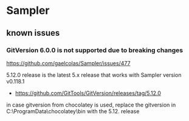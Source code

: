 # Sampler

## known issues

### GitVersion 6.0.0 is not supported due to breaking changes

<https://github.com/gaelcolas/Sampler/issues/477>

5.12.0 release is the latest 5.x release that works with Sampler version v0.118.1

- <https://github.com/GitTools/GitVersion/releases/tag/5.12.0>

in case gitversion from chocolatey is used, replace the gitversion in C:\ProgramData\chocolatey\bin with the 5.12. release
